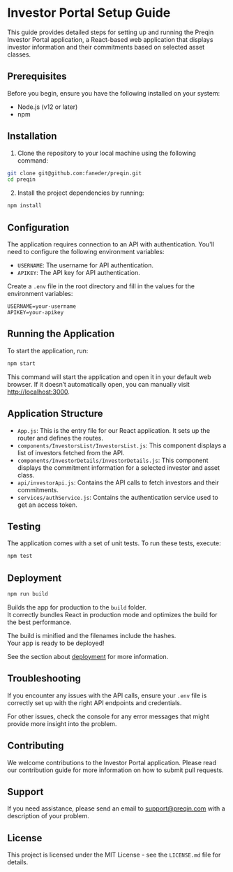 # Investor Portal Setup Guide

This guide provides detailed steps for setting up and running the Preqin Investor Portal application, a React-based web application that displays investor information and their commitments based on selected asset classes.

## Prerequisites

Before you begin, ensure you have the following installed on your system:
- Node.js (v12 or later)
- npm

## Installation

1. Clone the repository to your local machine using the following command:

```sh
git clone git@github.com:faneder/preqin.git
cd preqin
```

2. Install the project dependencies by running:

```sh
npm install
```

## Configuration

The application requires connection to an API with authentication. You'll need to configure the following environment variables:
- `USERNAME`: The username for API authentication.
- `APIKEY`: The API key for API authentication.

Create a `.env` file in the root directory and fill in the values for the environment variables:

```
USERNAME=your-username
APIKEY=your-apikey
```

## Running the Application

To start the application, run:

```sh
npm start
```

This command will start the application and open it in your default web browser. If it doesn’t automatically open, you can manually visit [http://localhost:3000](http://localhost:3000).

## Application Structure

- `App.js`: This is the entry file for our React application. It sets up the router and defines the routes.
- `components/InvestorsList/InvestorsList.js`: This component displays a list of investors fetched from the API.
- `components/InvestorDetails/InvestorDetails.js`: This component displays the commitment information for a selected investor and asset class.
- `api/investorApi.js`: Contains the API calls to fetch investors and their commitments.
- `services/authService.js`: Contains the authentication service used to get an access token.

## Testing

The application comes with a set of unit tests. To run these tests, execute:

```sh
npm test
```

## Deployment

```sh
npm run build
```
Builds the app for production to the `build` folder.\
It correctly bundles React in production mode and optimizes the build for the best performance.

The build is minified and the filenames include the hashes.\
Your app is ready to be deployed!

See the section about [deployment](https://facebook.github.io/create-react-app/docs/deployment) for more information.

## Troubleshooting

If you encounter any issues with the API calls, ensure your `.env` file is correctly set up with the right API endpoints and credentials.

For other issues, check the console for any error messages that might provide more insight into the problem.

## Contributing

We welcome contributions to the Investor Portal application. Please read our contribution guide for more information on how to submit pull requests.

## Support

If you need assistance, please send an email to support@preqin.com with a description of your problem.

## License

This project is licensed under the MIT License - see the `LICENSE.md` file for details.

